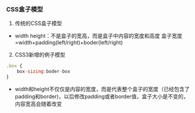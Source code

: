 ### CSS盒子模型

1. 传统的CSS盒子模型

+ width height：不是盒子的宽高，而是盒子中内容的宽度和高度
盒子宽度=width+padding(left/right)+boder(left/right)

2. CSS3新增的例子模型

```javascript
.box {
    box-sizing:boder-box
}
```
+ width和height不仅仅是内容的宽度，而是代表整个盒子的宽度（已经包含了padding和border)，以后修改padding或者border值，盒子大小是不变的，内容宽高会随着改变


